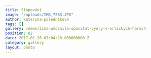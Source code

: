 ```yaml
---
title: Stopování
image: "/uploads/IMG_7263.JPG"
author: katerina-polednikova
tags: []
gallery: /news/zima-umoznila-spocitat-vydry-v-orlickych-horach
position: 82
date: 2017-01-26 07:04:28.000000000 Z
category: gallery
layout: photo
---
```

